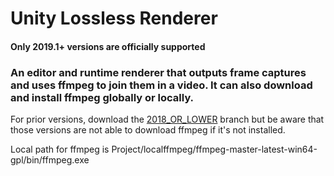 # Unity Lossless Renderer

#### Only 2019.1+ versions are officially supported

### An editor and runtime renderer that outputs frame captures and uses ffmpeg to join them in a video. It can also download and install ffmpeg globally or locally.

For prior versions, download the [2018_OR_LOWER](https://github.com/ParkingLotGames/Unity-Lossless-Renderer/tree/2018_OR_LOWER) branch but be aware that those versions are not able to download ffmpeg if it's not installed.

Local path for ffmpeg is Project/localffmpeg/ffmpeg-master-latest-win64-gpl/bin/ffmpeg.exe
